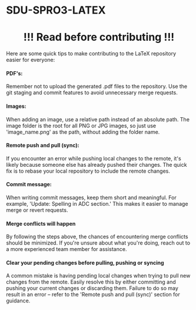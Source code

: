 # SDU-SPRO3-LATEX

<center><h1>!!! Read before contributing !!!</h1></center>
Here are some quick tips to make contributing to the LaTeX repository easier for everyone:

<h4>PDF's:</h4>
Remember not to upload the generated .pdf files to the repository. Use the git staging and commit features to avoid unnecessary merge requests.

<h4>Images:</h4>
When adding an image, use a relative path instead of an absolute path. The image folder is the root for all PNG or JPG images, so just use 'image_name.png' as the path, without adding the folder name.

<h4>Remote push and pull (sync):</h4>
If you encounter an error while pushing local changes to the remote, it's likely because someone else has already pushed their changes. The quick fix is to rebase your local repository to include the remote changes.

<h4>Commit message:</h4>
When writing commit messages, keep them short and meaningful. For example, 'Update: Spelling in ADC section.' This makes it easier to manage merge or revert requests.

<h4>Merge conflicts will happen</h4>
By following the steps above, the chances of encountering merge conflicts should be minimized. If you're unsure about what you're doing, reach out to a more experienced team member for assistance.

<h4>Clear your pending changes before pulling, pushing or syncing</h4>
A common mistake is having pending local changes when trying to pull new changes from the remote. Easily resolve this by either committing and pushing your current changes or discarding them. Failure to do so may result in an error – refer to the 'Remote push and pull (sync)' section for guidance.